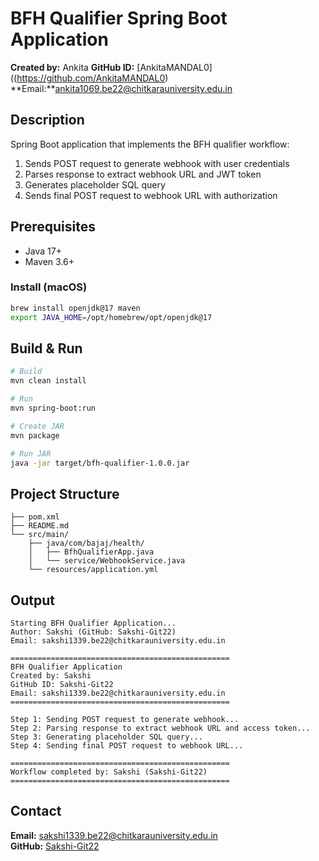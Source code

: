 # BFH Qualifier Spring Boot Application

**Created by:** Ankita 
**GitHub ID:** [AnkitaMANDAL0]((https://github.com/AnkitaMANDAL0)  
**Email:**ankita1069.be22@chitkarauniversity.edu.in  

## Description

Spring Boot application that implements the BFH qualifier workflow:
1. Sends POST request to generate webhook with user credentials
2. Parses response to extract webhook URL and JWT token
3. Generates placeholder SQL query
4. Sends final POST request to webhook URL with authorization

## Prerequisites

- Java 17+
- Maven 3.6+

### Install (macOS)
```bash
brew install openjdk@17 maven
export JAVA_HOME=/opt/homebrew/opt/openjdk@17
```

## Build & Run

```bash
# Build
mvn clean install

# Run
mvn spring-boot:run

# Create JAR
mvn package

# Run JAR
java -jar target/bfh-qualifier-1.0.0.jar
```

## Project Structure

```
├── pom.xml
├── README.md
└── src/main/
    ├── java/com/bajaj/health/
    │   ├── BfhQualifierApp.java
    │   └── service/WebhookService.java
    └── resources/application.yml
```

## Output

```
Starting BFH Qualifier Application...
Author: Sakshi (GitHub: Sakshi-Git22)
Email: sakshi1339.be22@chitkarauniversity.edu.in

=================================================
BFH Qualifier Application
Created by: Sakshi
GitHub ID: Sakshi-Git22
Email: sakshi1339.be22@chitkarauniversity.edu.in
=================================================

Step 1: Sending POST request to generate webhook...
Step 2: Parsing response to extract webhook URL and access token...
Step 3: Generating placeholder SQL query...
Step 4: Sending final POST request to webhook URL...

=================================================
Workflow completed by: Sakshi (Sakshi-Git22)
=================================================
```

## Contact

**Email:** sakshi1339.be22@chitkarauniversity.edu.in  
**GitHub:** [Sakshi-Git22](https://github.com/Sakshi-Git22) 
